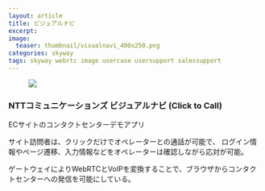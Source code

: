```yaml
---
layout: article
title: ビジュアルナビ
excerpt: 
image:
  teaser: thumbnail/visualnavi_400x250.png
categories: skyway
tags: skyway webrtc image usercase usersupport salessupport
---
```


<figure>
	<img src="{{ site.url }}/images/pages/visualnavi.png">
</figure>

### NTTコミュニケーションズ ビジュアルナビ (Click to Call)

ECサイトのコンタクトセンターデモアプリ

サイト訪問者は、クリックだけでオペレーターとの通話が可能で、
ログイン情報やページ遷移、入力情報などをオペレーターは確認しながら応対が可能。

ゲートウェイによりWebRTCとVoIPを変換することで、ブラウザからコンタクトセンターへの発信を可能にしている。